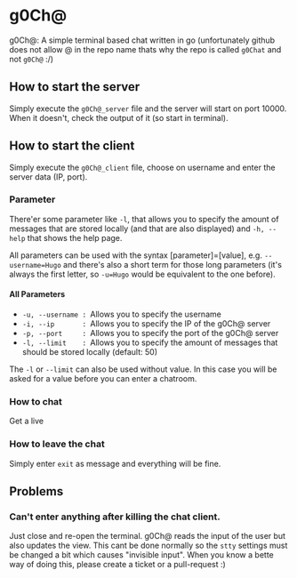 # g0Ch@
g0Ch@: A simple terminal based chat written in go (unfortunately github does not allow @ in the repo name thats why the repo is called `g0Chat` and not `g0Ch@` :/)

## How to start the server
Simply execute the `g0Ch@_server` file and the server will start on port 10000. When it doesn't, check the output of it (so start in terminal).

## How to start the client
Simply execute the `g0Ch@_client` file, choose on username and enter the server data (IP, port).

### Parameter
There'er some parameter like `-l`, that allows you to specify the amount of messages that are stored locally (and that are also displayed) and `-h, --help` that shows the help page.

All parameters can be used with the syntax [parameter]=[value], e.g. `--username=Hugo` and there's also a short term for those long parameters (it's always the first letter, so `-u=Hugo` would be equivalent to the one before).
#### All Parameters
* `-u, --username : `Allows you to specify the username
* `-i, --ip       : `Allows you to specify the IP of the g0Ch@ server
* `-p, --port     : `Allows you to specify the port of the g0Ch@ server
* `-l, --limit    : `Allows you to specify the amount of messages that should be stored locally (default: 50)

The `-l` or `--limit` can also be used without value. In this case you will be asked for a value before you can enter a chatroom.

### How to chat
Get a live

### How to leave the chat
Simply enter `exit` as message and everything will be fine.

## Problems
### Can't enter anything after killing the chat client.
Just close and re-open the terminal. g0Ch@ reads the input of the user but also updates the view. This cant be done normally so the `stty` settings must be changed a bit which causes "invisible input". When you know a bette way of doing this, please create a ticket or a pull-request :)
